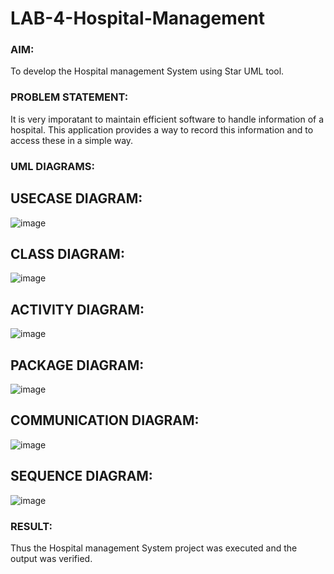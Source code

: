 # LAB-4-Hospital-Management
### AIM:
To develop the Hospital management System using Star UML tool.
### PROBLEM STATEMENT:
It is very imporatant to maintain efficient software to handle information of a hospital.
This application provides a way to record this information and to access these in a simple way.

### UML DIAGRAMS:

## USECASE DIAGRAM:

![image](https://github.com/nkishore2210/LAB-4-Hospital-Management/assets/118707090/49617aa1-bd46-4c1a-a9d4-6f87f6139f23)

## CLASS DIAGRAM:

![image](https://github.com/nkishore2210/LAB-4-Hospital-Management/assets/118707090/ce2e8ba4-8daf-4aa1-84cb-b7b00900370c)

## ACTIVITY DIAGRAM:

![image](https://github.com/nkishore2210/LAB-4-Hospital-Management/assets/118707090/48382db5-e319-4687-851a-c24aa3e4d332)

## PACKAGE DIAGRAM:

![image](https://github.com/nkishore2210/LAB-4-Hospital-Management/assets/118707090/09319c05-0de3-43c2-b208-f363ba1bd05f)

## COMMUNICATION DIAGRAM:

![image](https://github.com/nkishore2210/LAB-4-Hospital-Management/assets/118707090/59d5a820-12f0-49d1-8fe4-e1d6e785c346)

## SEQUENCE DIAGRAM:

![image](https://github.com/nkishore2210/LAB-4-Hospital-Management/assets/118707090/11394958-c86f-4535-a5f6-2e61cac65e0b)

### RESULT:
Thus the Hospital management System project was executed and the output was verified.
